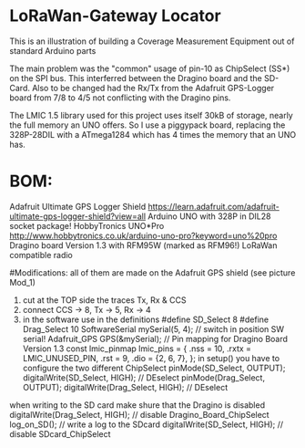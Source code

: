# LoRaWan-Gateway Locator
This is an illustration of building a Coverage Measurement Equipment out of standard Arduino parts

The main problem was the "common" usage of pin-10 as ChipSelect (SS*) on the SPI bus.
This interferred between the Dragino board and the SD-Card.
Also to be changed had the Rx/Tx from the Adafruit GPS-Logger board from 7/8 to 4/5 not conflicting with the Dragino pins.

The LMIC 1.5 library used for this project uses itself 30kB of storage, nearly the full memory an UNO offers.
So I use a piggypack board, replacing the 328P-28DIL with a ATmega1284 which has 4 times the memory that an UNO has.


# BOM:
Adafruit Ultimate GPS Logger Shield  https://learn.adafruit.com/adafruit-ultimate-gps-logger-shield?view=all
Arduino UNO with 328P in DIL28 socket package!
HobbyTronics UNO*Pro http://www.hobbytronics.co.uk/arduino-uno-pro?keyword=uno%20pro
Dragino board Version 1.3 with RFM95W (marked as RFM96!) LoRaWan compatible radio

#Modifications:
all of them are made on the Adafruit GPS shield (see picture Mod_1)
1. cut at the TOP side the traces Tx, Rx & CCS
2. connect CCS -> 8, Tx -> 5, Rx -> 4
3. in the software use in the definitions
   #define SD_Select      8
   #define Drag_Select   10
  SoftwareSerial mySerial(5, 4);  // switch in position SW serial!
  Adafruit_GPS GPS(&mySerial);
// Pin mapping  for Dragino Board Version 1.3
const lmic_pinmap lmic_pins = {
    .nss = 10,
    .rxtx = LMIC_UNUSED_PIN,
    .rst = 9,
    .dio = {2, 6, 7},
};
in setup() you have to configure the two different ChipSelect
  pinMode(SD_Select, OUTPUT);       digitalWrite(SD_Select, HIGH);  // DEselect 
  pinMode(Drag_Select, OUTPUT);  digitalWrite(Drag_Select, HIGH);   // DEselect
  
when writing to the SD card make shure that the Dragino is disabled
    digitalWrite(Drag_Select, HIGH);       // disable Dragino_Board_ChipSelect
    log_on_SD();                           // write a log to the SDcard
    digitalWrite(SD_Select, HIGH);         // disable SDcard_ChipSelect
  
  

